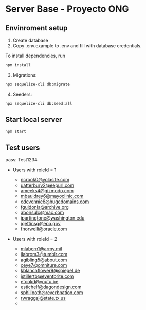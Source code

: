 # Server Base - Proyecto ONG


## Envinroment setup

1) Create database
2) Copy .env.example to .env and fill with database credentials.

To install dependencies, run
``` bash
npm install
```

3) Migrations:
``` bash
npx sequelize-cli db:migrate
```

4) Seeders:
``` bash
npx sequelize-cli db:seed:all
```

## Start local server

``` bash
npm start
```

## Test users

pass: Test1234

- Users with roleId = 1

    - ncrook0@yolasite.com
    - uatterbury2@eepurl.com
    - ameeks4@gizmodo.com
    - mbauldrey6@mayoclinic.com
    - cdevennie8@hugedomains.com
    - fguidonia@archive.org
    - abonsulc@mac.com
    - jpartingtone@washington.edu
    - jgettinsg@epa.gov
    - fhorwelli@oracle.com

- Users with roleId = 2

    - mlabern1@army.mil
    - jlabrom3@tumblr.com
    - agibling5@about.com
    - ceye7@omniture.com
    - kblanchflower9@spiegel.de
    - jstillertb@eventbrite.com
    - etookd@youtu.be
    - estichelf@dagondesign.com
    - sphillpoth@reverbnation.com
    - rwraggsj@state.tx.us
    - 
